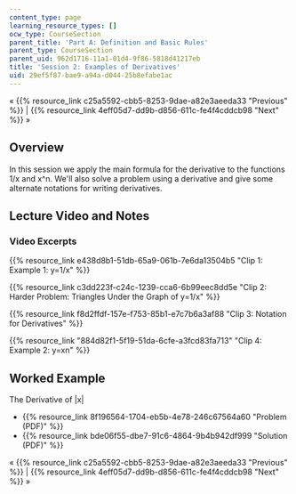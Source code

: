 ```yaml
---
content_type: page
learning_resource_types: []
ocw_type: CourseSection
parent_title: 'Part A: Definition and Basic Rules'
parent_type: CourseSection
parent_uid: 962d1716-11a1-01d4-9f86-5818d41217eb
title: 'Session 2: Examples of Derivatives'
uid: 29ef5f87-bae9-a94a-d044-25b8efabe1ac
---
```


« {{% resource_link c25a5592-cbb5-8253-9dae-a82e3aeeda33 "Previous" %}} | {{% resource_link 4eff05d7-dd9b-d856-611c-fe4f4cddcb98 "Next" %}} »

Overview
--------

In this session we apply the main formula for the derivative to the functions 1/x and x^n. We'll also solve a problem using a derivative and give some alternate notations for writing derivatives.

Lecture Video and Notes
-----------------------

### Video Excerpts

{{% resource_link e438d8b1-51db-65a9-061b-7e6da13504b5 "Clip 1: Example 1: y=1/x" %}}

{{% resource_link c3dd223f-c24c-1239-cca6-6b99eec8dd5e "Clip 2: Harder Problem: Triangles Under the Graph of y=1/x" %}}

{{% resource_link f8d2ffdf-157e-f753-85b1-e7c7b6a3af88 "Clip 3: Notation for Derivatives" %}}

{{% resource_link "884d82f1-5f19-51da-6cfe-a3fcd83fa713" "Clip 4: Example 2: y=xn" %}}

Worked Example
--------------

The Derivative of |x|

*   {{% resource_link 8f196564-1704-eb5b-4e78-246c67564a60 "Problem (PDF)" %}}
*   {{% resource_link bde06f55-dbe7-91c6-4864-9b4b942df999 "Solution (PDF)" %}}

« {{% resource_link c25a5592-cbb5-8253-9dae-a82e3aeeda33 "Previous" %}} | {{% resource_link 4eff05d7-dd9b-d856-611c-fe4f4cddcb98 "Next" %}} »